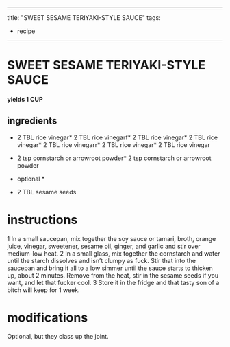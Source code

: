 

	
---
title: "SWEET SESAME TERIYAKI-STYLE SAUCE"
tags:
  - recipe
---
# SWEET SESAME TERIYAKI-STYLE SAUCE
#### yields 1 CUP
## ingredients
* 2 TBL rice vinegar* 2 TBL rice vinegarf* 2 TBL rice vinegar* 2 TBL rice vinegar* 2 TBL rice vinegarr* 2 TBL rice vinegar* 2 TBL rice vinegar
* 2 tsp cornstarch or arrowroot powder* 2 tsp cornstarch or arrowroot powder



* optional *
* 2 TBL sesame seeds


# instructions
1 In a small saucepan, mix together the soy sauce or tamari, broth, orange juice, vinegar, sweetener, sesame oil, ginger, and garlic and stir over medium-low heat.
2 In a small glass, mix together the cornstarch and water until the starch dissolves and isn’t clumpy as fuck. Stir that into the saucepan and bring it all to a low simmer until the sauce starts to thicken up, about 2 minutes. Remove from the heat, stir in the sesame seeds if you want, and let that fucker cool.
3 Store it in the fridge and that tasty son of a bitch will keep for 1 week.

# modifications

Optional, but they class up the joint.
	

